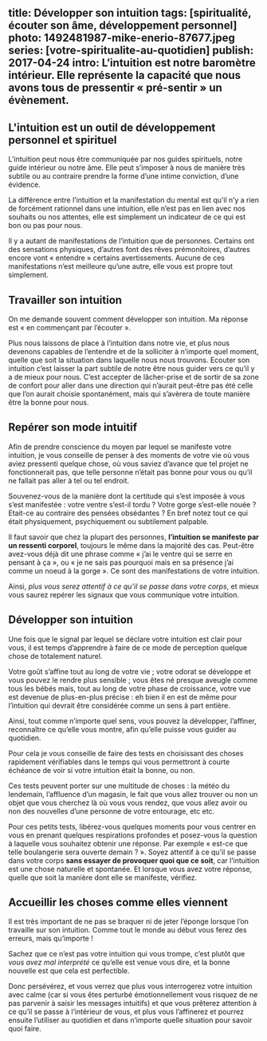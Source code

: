 title: Développer son intuition 
tags: [spiritualité, écouter son âme, développement personnel]
photo: 1492481987-mike-enerio-87677.jpeg
series: [votre-spiritualite-au-quotidien]
publish: 2017-04-24
intro: L’intuition est notre baromètre intérieur. Elle représente la capacité que nous avons tous de pressentir « pré-sentir » un évènement.
---
## L'intuition est un outil de développement personnel et spirituel ##

L’intuition peut nous être communiquée par nos guides spirituels, notre guide intérieur ou notre âme. Elle peut s’imposer à nous de manière très subtile ou au contraire prendre la forme d’une intime conviction, d’une évidence.

La différence entre l’intuition et la manifestation du mental est qu’il n’y a rien de forcément rationnel dans une intuition, elle n’est pas en lien avec nos souhaits ou nos attentes, elle est simplement un indicateur de ce qui est bon ou pas pour nous.

Il y a autant de manifestations de l’intuition que de personnes. Certains ont des sensations physiques, d’autres font des rêves prémonitoires, d’autres encore vont « entendre » certains avertissements. Aucune de ces manifestations n’est meilleure qu’une autre, elle vous est propre tout simplement.

## Travailler son intuition ##

On me demande souvent comment développer son intuition. Ma réponse est « en commençant par l’écouter ».

Plus nous laissons de place à l’intuition dans notre vie, et plus nous devenons capables de l’entendre et de la solliciter à n’importe quel moment, quelle que soit la situation dans laquelle nous nous trouvons. Ecouter son intuition c’est laisser la part subtile de notre être nous guider vers ce qu’il y a de mieux pour nous. C’est accepter de lâcher-prise et de sortir de sa zone de confort pour aller dans une direction qui n’aurait peut-être pas été celle que l’on aurait choisie spontanément, mais qui s’avèrera de toute manière être la bonne pour nous.

## Repérer son mode intuitif ##

Afin de prendre conscience du moyen par lequel se manifeste votre intuition, je vous conseille de penser à des moments de votre vie où vous aviez pressenti quelque chose, où vous saviez d’avance que tel projet ne fonctionnerait pas, que telle personne n’était pas bonne pour vous ou qu’il ne fallait pas aller à tel ou tel endroit. 

Souvenez-vous de la manière dont la certitude qui s’est imposée à vous s’est manifestée : votre ventre s’est-il tordu ? Votre gorge s’est-elle nouée ? Etait-ce au contraire des pensées obsédantes ? En bref notez tout ce qui était physiquement, psychiquement ou subtilement palpable. 

Il faut savoir que chez la plupart des personnes, **l’intuition se manifeste par un ressenti corporel**, toujours le même dans la majorité des cas. Peut-être avez-vous déjà dit une phrase comme « j’ai le ventre qui se serre en pensant à ça », ou « je ne sais pas pourquoi mais en sa présence j’ai comme un noeud à la gorge ». Ce sont des manifestations de votre intuition.

Ainsi, *plus vous serez attentif à ce qu’il se passe dans votre corps*, et mieux vous saurez repérer les signaux que vous communique votre intuition.

## Développer son intuition ##
 
Une fois que le signal par lequel se déclare votre intuition est clair pour vous, il est temps d’apprendre à faire de ce mode de perception quelque chose de totalement naturel.

Votre goût s’affine tout au long de votre vie ; votre odorat se développe et vous pouvez le rendre plus sensible ; vous êtes né presque aveugle comme tous les bébés mais, tout au long de votre phase de croissance, votre vue est devenue de plus-en-plus précise : eh bien il en est de même pour l’intuition qui devrait être considérée comme un sens à part entière.

Ainsi, tout comme n’importe quel sens, vous pouvez la développer, l’affiner, reconnaître ce qu’elle vous montre, afin qu’elle puisse vous guider au quotidien.

Pour cela je vous conseille de faire des tests en choisissant des choses rapidement vérifiables dans le temps qui vous permettront à courte échéance de voir si votre intuition était la bonne, ou non.

Ces tests peuvent porter sur une multitude de choses : la météo du lendemain, l’affluence d’un magasin, le fait que vous allez trouver ou non un objet que vous cherchez là où vous vous rendez, que vous allez avoir ou non des nouvelles d’une personne de votre entourage, etc etc.

Pour ces petits tests, libérez-vous quelques moments pour vous centrer en vous en prenant quelques respirations profondes et posez-vous la question à laquelle vous souhaitez obtenir une réponse. Par exemple « est-ce que telle boulangerie sera ouverte demain ? ». Soyez attentif à ce qu’il se passe dans votre corps **sans essayer de provoquer quoi que ce soit**, car l’intuition est une chose naturelle et spontanée. Et lorsque vous avez votre réponse, quelle que soit la manière dont elle se manifeste, vérifiez. 

## Accueillir les choses comme elles viennent ##

Il est très important de ne pas se braquer ni de jeter l’éponge lorsque l’on travaille sur son intuition. Comme tout le monde au début vous ferez des erreurs, mais qu’importe !

Sachez que ce n’est pas votre intuition qui vous trompe, c’est plutôt que *vous avez mal interprété* ce qu’elle est venue vous dire, et la bonne nouvelle est que cela est perfectible. 

Donc persévérez, et vous verrez que plus vous interrogerez votre intuition avec calme (car si vous êtes perturbé émotionnellement vous risquez de ne pas parvenir à saisir les messages intuitifs) et que vous prêterez attention à ce qu’il se passe à l’intérieur de vous, et plus vous l’affinerez et pourrez ensuite l’utiliser au quotidien et dans n’importe quelle situation pour savoir quoi faire.
